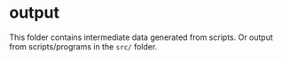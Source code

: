 # output

This folder contains intermediate data generated from scripts.
Or output from scripts/programs in the `src/` folder.

